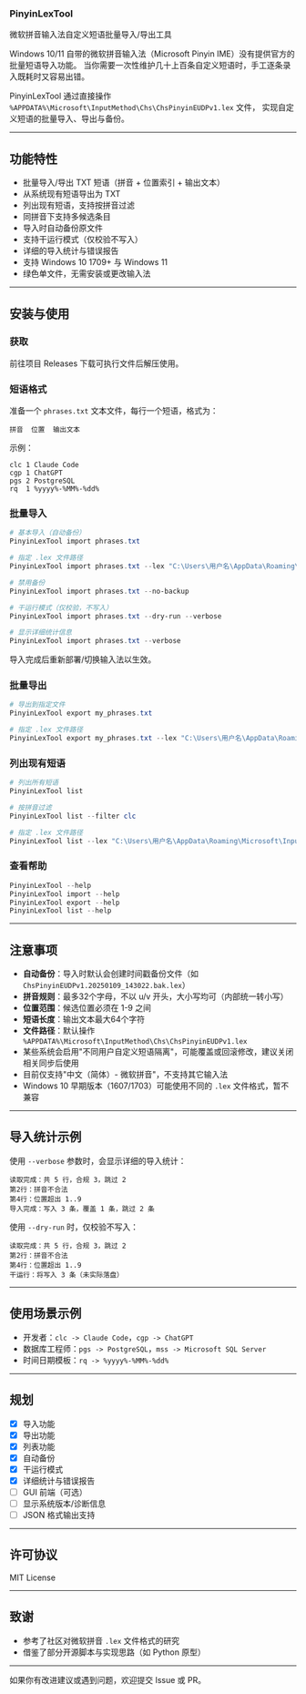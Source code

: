 ### PinyinLexTool
微软拼音输入法自定义短语批量导入/导出工具

Windows 10/11 自带的微软拼音输入法（Microsoft Pinyin IME）没有提供官方的批量短语导入功能。
当你需要一次性维护几十上百条自定义短语时，手工逐条录入既耗时又容易出错。

PinyinLexTool 通过直接操作 `%APPDATA%\Microsoft\InputMethod\Chs\ChsPinyinEUDPv1.lex` 文件，
实现自定义短语的批量导入、导出与备份。

---

## 功能特性
- 批量导入/导出 TXT 短语（拼音 + 位置索引 + 输出文本）
- 从系统现有短语导出为 TXT
- 列出现有短语，支持按拼音过滤
- 同拼音下支持多候选条目
- 导入时自动备份原文件
- 支持干运行模式（仅校验不写入）
- 详细的导入统计与错误报告
- 支持 Windows 10 1709+ 与 Windows 11
- 绿色单文件，无需安装或更改输入法

---

## 安装与使用

### 获取
前往项目 Releases 下载可执行文件后解压使用。

### 短语格式
准备一个 `phrases.txt` 文本文件，每行一个短语，格式为：

```
拼音  位置  输出文本
```

示例：

```
clc 1 Claude Code
cgp 1 ChatGPT
pgs 2 PostgreSQL
rq  1 %yyyy%-%MM%-%dd%
```

### 批量导入

```powershell
# 基本导入（自动备份）
PinyinLexTool import phrases.txt

# 指定 .lex 文件路径
PinyinLexTool import phrases.txt --lex "C:\Users\用户名\AppData\Roaming\Microsoft\InputMethod\Chs\ChsPinyinEUDPv1.lex"

# 禁用备份
PinyinLexTool import phrases.txt --no-backup

# 干运行模式（仅校验，不写入）
PinyinLexTool import phrases.txt --dry-run --verbose

# 显示详细统计信息
PinyinLexTool import phrases.txt --verbose
```

导入完成后重新部署/切换输入法以生效。

### 批量导出

```powershell
# 导出到指定文件
PinyinLexTool export my_phrases.txt

# 指定 .lex 文件路径
PinyinLexTool export my_phrases.txt --lex "C:\Users\用户名\AppData\Roaming\Microsoft\InputMethod\Chs\ChsPinyinEUDPv1.lex"
```

### 列出现有短语

```powershell
# 列出所有短语
PinyinLexTool list

# 按拼音过滤
PinyinLexTool list --filter clc

# 指定 .lex 文件路径
PinyinLexTool list --lex "C:\Users\用户名\AppData\Roaming\Microsoft\InputMethod\Chs\ChsPinyinEUDPv1.lex"
```

### 查看帮助

```powershell
PinyinLexTool --help
PinyinLexTool import --help
PinyinLexTool export --help
PinyinLexTool list --help
```

---

## 注意事项

- **自动备份**：导入时默认会创建时间戳备份文件（如 `ChsPinyinEUDPv1.20250109_143022.bak.lex`）
- **拼音规则**：最多32个字母，不以 u/v 开头，大小写均可（内部统一转小写）
- **位置范围**：候选位置必须在 1-9 之间
- **短语长度**：输出文本最大64个字符
- **文件路径**：默认操作 `%APPDATA%\Microsoft\InputMethod\Chs\ChsPinyinEUDPv1.lex`
- 某些系统会启用"不同用户自定义短语隔离"，可能覆盖或回滚修改，建议关闭相关同步后使用
- 目前仅支持"中文（简体）- 微软拼音"，不支持其它输入法
- Windows 10 早期版本（1607/1703）可能使用不同的 `.lex` 文件格式，暂不兼容

---

## 导入统计示例

使用 `--verbose` 参数时，会显示详细的导入统计：

```
读取完成：共 5 行，合规 3，跳过 2
第2行：拼音不合法
第4行：位置超出 1..9
导入完成：写入 3 条，覆盖 1 条，跳过 2 条
```

使用 `--dry-run` 时，仅校验不写入：

```
读取完成：共 5 行，合规 3，跳过 2
第2行：拼音不合法
第4行：位置超出 1..9
干运行：将写入 3 条（未实际落盘）
```

---

## 使用场景示例

- 开发者：`clc -> Claude Code`，`cgp -> ChatGPT`
- 数据库工程师：`pgs -> PostgreSQL`，`mss -> Microsoft SQL Server`
- 时间日期模板：`rq -> %yyyy%-%MM%-%dd%`

---

## 规划

- [x] 导入功能
- [x] 导出功能
- [x] 列表功能
- [x] 自动备份
- [x] 干运行模式
- [x] 详细统计与错误报告
- [ ] GUI 前端（可选）
- [ ] 显示系统版本/诊断信息
- [ ] JSON 格式输出支持

---

## 许可协议

MIT License

---

## 致谢

- 参考了社区对微软拼音 `.lex` 文件格式的研究
- 借鉴了部分开源脚本与实现思路（如 Python 原型）

---

如果你有改进建议或遇到问题，欢迎提交 Issue 或 PR。


